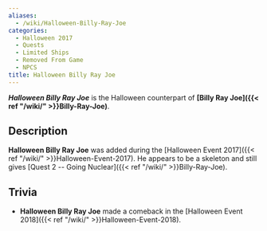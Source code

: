 ```yaml
---
aliases:
  - /wiki/Halloween-Billy-Ray-Joe
categories:
  - Halloween 2017
  - Quests
  - Limited Ships
  - Removed From Game
  - NPCS
title: Halloween Billy Ray Joe
---
```


**_Halloween Billy Ray Joe_** is the Halloween counterpart of **[Billy Ray Joe]({{< ref "/wiki/" >}}Billy-Ray-Joe)**.

## Description

**Halloween Billy Ray Joe** was added during the [Halloween Event 2017]({{< ref "/wiki/" >}}Halloween-Event-2017). He appears to be a skeleton and still gives [Quest 2 -- Going Nuclear]({{< ref "/wiki/" >}}Billy-Ray-Joe).

## Trivia

- **Halloween Billy Ray Joe** made a comeback in the [Halloween Event 2018]({{< ref "/wiki/" >}}Halloween-Event-2018).
